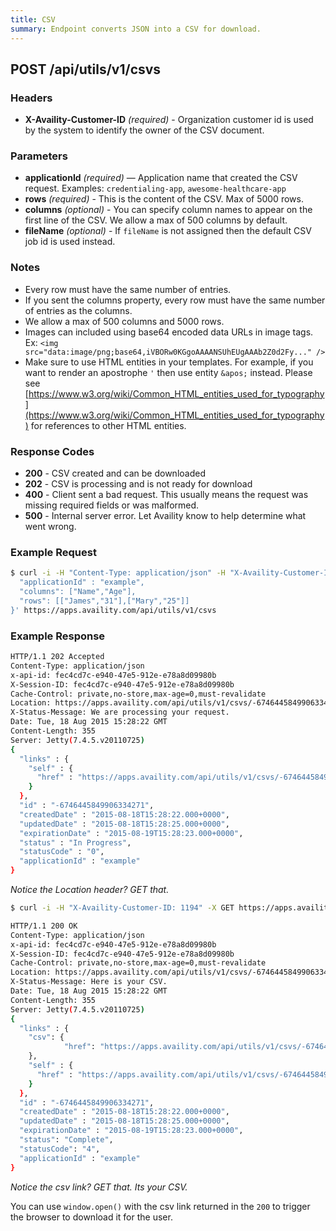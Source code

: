 ```yaml
---
title: CSV
summary: Endpoint converts JSON into a CSV for download.
---
```


## POST /api/utils/v1/csvs

### Headers

-   **X-Availity-Customer-ID** _(required)_ - Organization customer id is used by the system to identify the owner of the CSV document.

### Parameters

-   **applicationId** _(required)_ — Application name that created the CSV request. Examples: `credentialing-app`, `awesome-healthcare-app`
-   **rows** _(required)_ - This is the content of the CSV. Max of 5000 rows.
-   **columns** _(optional)_ - You can specify column names to appear on the first line of the CSV. We allow a max of 500 columns by default.
-   **fileName** _(optional)_ - If `fileName` is not assigned then the default CSV job id is used instead.

### Notes

-   Every row must have the same number of entries.
-   If you sent the columns property, every row must have the same number of entries as the columns.
-   We allow a max of 500 columns and 5000 rows.
-   Images can included using base64 encoded data URLs in image tags. Ex: `<img src="data:image/png;base64,iVBORw0KGgoAAAANSUhEUgAAAb2Z0d2Fy..." />`
-   Make sure to use HTML entities in your templates. For example, if you want to render an apostrophe `'` then use entity `&apos;` instead. Please see [https://www.w3.org/wiki/Common_HTML_entities_used_for_typography](https://www.w3.org/wiki/Common_HTML_entities_used_for_typography) for references to other HTML entities.

### Response Codes

-   **200** - CSV created and can be downloaded
-   **202** - CSV is processing and is not ready for download
-   **400** - Client sent a bad request. This usually means the request was missing required fields or was malformed.
-   **500** - Internal server error. Let Availity know to help determine what went wrong.

### Example Request

```bash
$ curl -i -H "Content-Type: application/json" -H "X-Availity-Customer-ID: 1194" -X POST -d '{
  "applicationId" : "example",
  "columns": ["Name","Age"],
  "rows": [["James","31"],["Mary","25"]]
}' https://apps.availity.com/api/utils/v1/csvs
```

### Example Response

```bash
HTTP/1.1 202 Accepted
Content-Type: application/json
x-api-id: fec4cd7c-e940-47e5-912e-e78a8d09980b
X-Session-ID: fec4cd7c-e940-47e5-912e-e78a8d09980b
Cache-Control: private,no-store,max-age=0,must-revalidate
Location: https://apps.availity.com/api/utils/v1/csvs/-6746445849906334271
X-Status-Message: We are processing your request.
Date: Tue, 18 Aug 2015 15:28:22 GMT
Content-Length: 355
Server: Jetty(7.4.5.v20110725)
{
  "links" : {
    "self" : {
      "href" : "https://apps.availity.com/api/utils/v1/csvs/-6746445849906334271"
    }
  },
  "id" : "-6746445849906334271",
  "createdDate" : "2015-08-18T15:28:22.000+0000",
  "updatedDate" : "2015-08-18T15:28:25.000+0000",
  "expirationDate" : "2015-08-19T15:28:23.000+0000",
  "status" : "In Progress",
  "statusCode" : "0",
  "applicationId" : "example"
}
```

_Notice the Location header? GET that._

```bash
$ curl -i -H "X-Availity-Customer-ID: 1194" -X GET https://apps.availity.com/api/utils/v1/csvs/-6746445849906334271
```

```bash
HTTP/1.1 200 OK
Content-Type: application/json
x-api-id: fec4cd7c-e940-47e5-912e-e78a8d09980b
X-Session-ID: fec4cd7c-e940-47e5-912e-e78a8d09980b
Cache-Control: private,no-store,max-age=0,must-revalidate
Location: https://apps.availity.com/api/utils/v1/csvs/-6746445849906334271
X-Status-Message: Here is your CSV.
Date: Tue, 18 Aug 2015 15:28:22 GMT
Content-Length: 355
Server: Jetty(7.4.5.v20110725)
{
  "links" : {
    "csv": {
            "href": "https://apps.availity.com/api/utils/v1/csvs/-6746445849906334271.csv"
    },
    "self" : {
      "href" : "https://apps.availity.com/api/utils/v1/csvs/-6746445849906334271"
    }
  },
  "id" : "-6746445849906334271",
  "createdDate" : "2015-08-18T15:28:22.000+0000",
  "updatedDate" : "2015-08-18T15:28:25.000+0000",
  "expirationDate" : "2015-08-19T15:28:23.000+0000",
  "status": "Complete",
  "statusCode": "4",
  "applicationId" : "example"
}
```

_Notice the csv link? GET that. Its your CSV._

You can use `window.open()` with the csv link returned in the `200` to trigger the browser to download it for the user.

